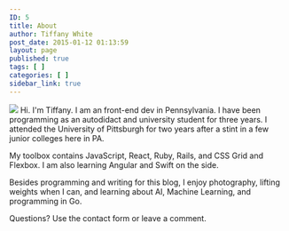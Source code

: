 ```yaml
---
ID: 5
title: About
author: Tiffany White
post_date: 2015-01-12 01:13:59
layout: page
published: true
tags: [ ]
categories: [ ]
sidebar_link: true
---
```



<img src="https://res.cloudinary.com/twhiteblog/image/upload/c_scale,w_630/v1527814882/selfie_coepfm.jpg"> Hi. I'm&nbsp;Tiffany. I am an front-end dev in Pennsylvania. I have been programming as an autodidact and university student for three years. I attended the University of Pittsburgh for two years after a stint in a few junior colleges here in PA.

My toolbox contains JavaScript, React, Ruby, Rails, and CSS Grid and Flexbox. I am also learning Angular and Swift on the side.

Besides programming and writing for this blog, I enjoy photography, lifting weights when I can, and learning about AI, Machine Learning, and programming in Go.

Questions? Use the contact form or leave a comment.

&nbsp;
